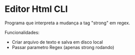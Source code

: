 # Editor Html CLI

Programa que interpreta a mudança a tag "strong" em regex.

Funcionalidades:
  * Criar arquivo de texto e salva em disco local
  * Passar parametro Regex (apenas strong rodando)

  
